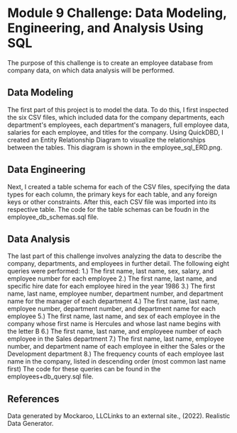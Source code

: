 # Module 9 Challenge: Data Modeling, Engineering, and Analysis Using SQL
The purpose of this challenge is to create an employee database from company data, on which data analysis will be performed. 

## Data Modeling
The first part of this project is to model the data. To do this, I first inspected the six CSV files, which included data for the company departments, each department's employees, each department's managers, full employee data, salaries for each employee, and titles for the company. Using QuickDBD, I created an Entity Relationship Diagram to visualize the relationships between the tables. This diagram is shown in the employee_sql_ERD.png.

## Data Engineering 
Next, I created a table schema for each of the CSV files, specifying the data types for each column, the primary keys for each table, and any foreign keys or other constraints. After this, each CSV file was imported into its respective table. The code for the table schemas can be foudn in the employee_db_schemas.sql file.

## Data Analysis
The last part of this challenge involves analyzing the data to describe the company, departments, and employees in further detail. The following eight queries were performed:
1.) The first name, last name, sex, salary, and employee number for each employee
2.) The first name, last name, and specific hire date for each employee hired in the year 1986
3.) The first name, last name, employee number, department number, and department name for the manager of each department
4.) The first name, last name, employee number, department number, and department name for each employee
5.) The first name, last name, and sex of each employee in the company whose first name is Hercules and whose last name begins with the letter B
6.) The first name, last name, and employeee number of each employee in the Sales department
7.) The first name, last name, employee number, and department name of each employee in either the Sales or the Development department
8.) The frequency counts of each employee last name in the company, listed in descending order (most common last name first) 
The code for these queries can be found in the employees+db_query.sql file.

## References
Data generated by Mockaroo, LLCLinks to an external site., (2022). Realistic Data Generator.

